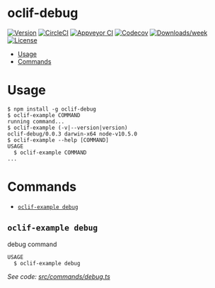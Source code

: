 oclif-debug
===========



[![Version](https://img.shields.io/npm/v/oclif-debug.svg)](https://npmjs.org/package/oclif-debug)
[![CircleCI](https://circleci.com/gh/jdxcode/oclif-debug/tree/master.svg?style=shield)](https://circleci.com/gh/jdxcode/oclif-debug/tree/master)
[![Appveyor CI](https://ci.appveyor.com/api/projects/status/github/jdxcode/oclif-debug?branch=master&svg=true)](https://ci.appveyor.com/project/jdxcode/oclif-debug/branch/master)
[![Codecov](https://codecov.io/gh/jdxcode/oclif-debug/branch/master/graph/badge.svg)](https://codecov.io/gh/jdxcode/oclif-debug)
[![Downloads/week](https://img.shields.io/npm/dw/oclif-debug.svg)](https://npmjs.org/package/oclif-debug)
[![License](https://img.shields.io/npm/l/oclif-debug.svg)](https://github.com/jdxcode/oclif-debug/blob/master/package.json)

<!-- toc -->
* [Usage](#usage)
* [Commands](#commands)
<!-- tocstop -->
# Usage
<!-- usage -->
```sh-session
$ npm install -g oclif-debug
$ oclif-example COMMAND
running command...
$ oclif-example (-v|--version|version)
oclif-debug/0.0.3 darwin-x64 node-v10.5.0
$ oclif-example --help [COMMAND]
USAGE
  $ oclif-example COMMAND
...
```
<!-- usagestop -->
# Commands
<!-- commands -->
* [`oclif-example debug`](#oclif-example-debug)

## `oclif-example debug`

debug command

```
USAGE
  $ oclif-example debug
```

_See code: [src/commands/debug.ts](https://github.com/jdxcode/oclif-debug/blob/v0.0.3/src/commands/debug.ts)_
<!-- commandsstop -->
